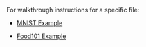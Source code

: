 For walkthrough instructions for a specific file:
- [MNIST Example](../docs/examples-walkthrough.md#n1-mnist-example-walkthrough)

- [Food101 Example](../docs/examples-walthrough.md#s1-food101-example-walkthrough)

